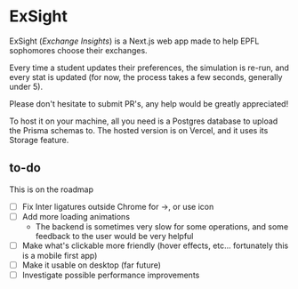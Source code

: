 # ExSight

ExSight (_Exchange Insights_) is a Next.js web app made to help EPFL sophomores choose their exchanges.

Every time a student updates their preferences, the simulation is re-run, and every stat is updated (for now, the process takes a few seconds, generally under 5).

Please don't hesitate to submit PR's, any help would be greatly appreciated!

To host it on your machine, all you need is a Postgres database to upload the Prisma schemas to. The hosted version is on Vercel, and it uses its Storage feature.

## to-do

This is on the roadmap

- [ ] Fix Inter ligatures outside Chrome for ->, or use icon
- [ ] Add more loading animations
  - The backend is sometimes very slow for some operations, and some feedback to the user would be very helpful
- [ ] Make what's clickable more friendly (hover effects, etc... fortunately this is a mobile first app)
- [ ] Make it usable on desktop (far future)
- [ ] Investigate possible performance improvements
